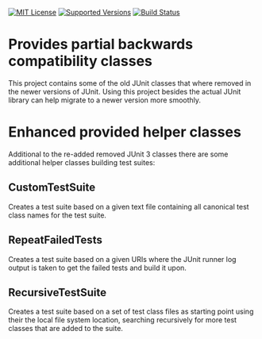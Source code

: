 [![MIT License](https://img.shields.io/badge/license-MIT-orange.svg)](https://github.com/reinhapa/junit-compat/blob/master/LICENSE)
[![Supported Versions](https://img.shields.io/badge/Java-7%2C%208-blue.svg)](https://travis-ci.org/reinhapa/junit-compat)
[![Build Status](http://reinharts.dyndns.org:8888/job/junit-compat/badge/icon)](http://reinharts.dyndns.org:8888/job/junit-compat/)

# Provides partial backwards compatibility classes
This project contains some of the old JUnit classes that where removed in the newer versions
of JUnit. Using this project besides the actual JUnit library can help migrate to a newer
version more smoothly.

# Enhanced provided helper classes
Additional to the re-added removed JUnit 3 classes there are some additional helper classes
building test suites:

## CustomTestSuite
Creates a test suite based on a given text file containing all canonical test class names for
the test suite.

## RepeatFailedTests
Creates a test suite based on a given URIs where the JUnit runner log output is taken to get
the failed tests and build it upon.

## RecursiveTestSuite
Creates a test suite based on a set of test class files as starting point using their the local
file system location, searching recursively for more test classes that are added to the suite.